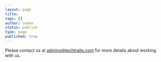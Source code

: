 ```yaml
--- 
layout: page
title: 
tags: []
author: usman
status: publish
type: page
published: true
---
```


Please contact us at <a href="mailto:admins@techtraits.com?Subject=Contract%inquires" target="_top">admins@techtraits.com</a> for more details about working with us.

